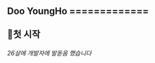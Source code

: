 Doo YoungHo
=============<br>
<br>
🐯첫 시작
---------
###### 26살에 개발자에 발돋움 했습니다
<!--
**DooYoungHo/DooYoungHo** is a ✨ _special_ ✨ repository because its `README.md` (this file) appears on your GitHub profile.

Here are some ideas to get you started:

- 🔭 I’m currently working on ...
- 🌱 I’m currently learning ...
- 👯 I’m looking to collaborate on ...
- 🤔 I’m looking for help with ...
- 💬 Ask me about ...
- 📫 How to reach me: ...
- 😄 Pronouns: ...
- ⚡ Fun fact: ...
-->
